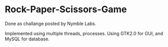 # Rock-Paper-Scissors-Game

Done as challange posted by Nymble Labs.

Implemented using multiple threads, processes. Using GTK2.0 for GUI, and MySQL for database.

